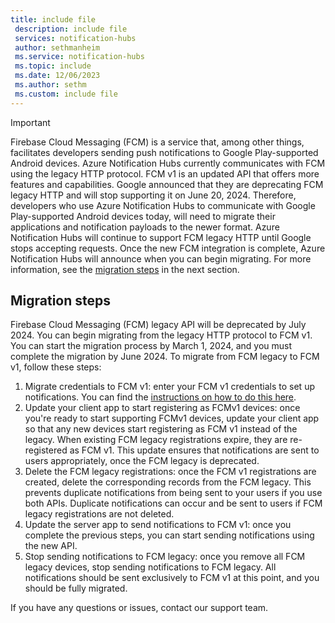 ```yaml
---
title: include file
 description: include file
 services: notification-hubs
 author: sethmanheim
 ms.service: notification-hubs
 ms.topic: include
 ms.date: 12/06/2023
 ms.author: sethm
 ms.custom: include file
---
```


> [!IMPORTANT]
> Firebase Cloud Messaging (FCM) is a service that, among other things, facilitates developers sending push notifications to Google Play-supported Android devices. Azure Notification Hubs currently communicates with FCM using the legacy HTTP protocol. FCM v1 is an updated API that offers more features and capabilities. Google announced that they are deprecating FCM legacy HTTP and will stop supporting it on June 20, 2024. Therefore, developers who use Azure Notification Hubs to communicate with Google Play-supported Android devices today, will need to migrate their applications and notification payloads to the newer format. Azure Notification Hubs will continue to support FCM legacy HTTP until Google stops accepting requests. Once the new FCM integration is complete, Azure Notification Hubs will announce when you can begin migrating. For more information, see the [migration steps](#migration-steps) in the next section.

## Migration steps

Firebase Cloud Messaging (FCM) legacy API will be deprecated by July 2024. You can begin migrating from the legacy HTTP protocol to FCM v1. You can start the migration process by March 1, 2024, and you must complete the migration by June 2024. To migrate from FCM legacy to FCM v1, follow these steps:

1. Migrate credentials to FCM v1: enter your FCM v1 credentials to set up notifications. You can find the [instructions on how to do this here](/azure/notification-hubs/configure-notification-hub-portal-pns-settings?tabs=azure-portal#google-firebase-cloud-messaging-fcm).
1. Update your client app to start registering as FCMv1 devices: once you're ready to start supporting FCMv1 devices, update your client app so that any new devices start registering as FCM v1 instead of the legacy. When existing FCM legacy registrations expire, they are re-registered as FCM v1. This update ensures that notifications are sent to users appropriately, once the FCM legacy is deprecated.
1. Delete the FCM legacy registrations: once the FCM v1 registrations are created, delete the corresponding records from the FCM legacy. This prevents duplicate notifications from being sent to your users if you use both APIs. Duplicate notifications can occur and be sent to users if FCM legacy registrations are not deleted.
1. Update the server app to send notifications to FCM v1: once you complete the previous steps, you can start sending notifications using the new API.
1. Stop sending notifications to FCM legacy: once you remove all FCM legacy devices, stop sending notifications to FCM legacy. All notifications should be sent exclusively to FCM v1 at this point, and you should be fully migrated.

If you have any questions or issues, contact our support team.
